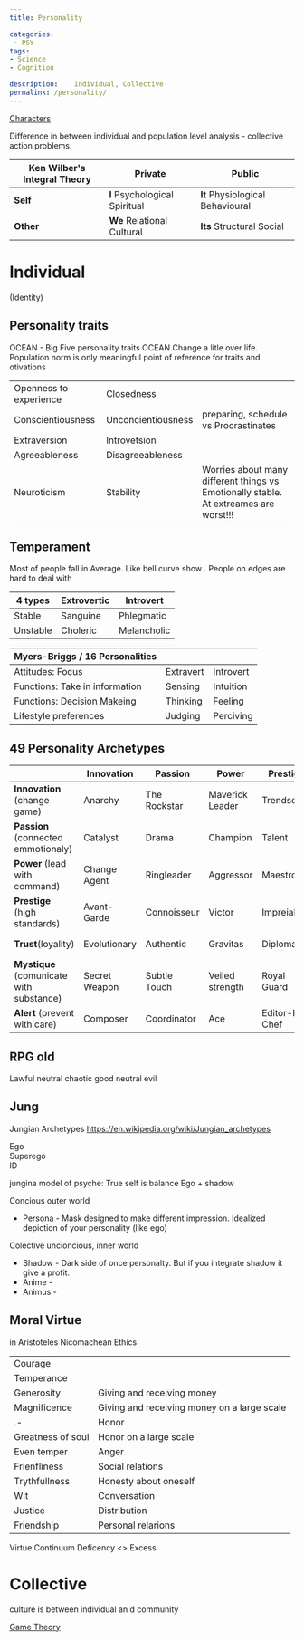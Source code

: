 ```yaml
---
title: Personality

categories:
 - PSY
tags:
- Science
- Cognition

description:    Individual, Collective
permalink: /personality/
---
```



[Characters](/characters/)

Difference in between individual and population level analysis  -  collective action problems.

| Ken Wilber's Integral Theory | Private |Public |
|--|--|--|
**Self** | **I** Psychological Spiritual | **It** Physiological Behavioural|
**Other** | **We** Relational Cultural| **Its** Structural Social |


# Individual
(Identity)

## Personality traits
OCEAN - Big Five personality traits OCEAN Change a litle over life. Population norm is only meaningful point of reference for traits and otivations

||  ||
|--|--|--|
Openness to experience | Closedness |
Conscientiousness| Unconcientiousness | preparing, schedule vs Procrastinates
Extraversion| Introvetsion |
Agreeableness| Disagreeableness
Neuroticism | Stability | Worries about many different things vs Emotionally stable. At extreames are worst!!!



## Temperament
Most of people fall in Average. Like bell curve show . People on edges are hard to deal with  


|4 types|Extrovertic |Introvert|
|--|--|--|
Stable  | Sanguine  | Phlegmatic
Unstable | Choleric | Melancholic

|Myers-Briggs / 16 Personalities | | |
|--|--|--|
Attitudes:  Focus| Extravert |Introvert
Functions: Take in information| Sensing | Intuition
Functions: Decision Makeing| Thinking | Feeling
Lifestyle preferences| Judging | Perciving


## 49 Personality Archetypes

||Innovation|Passion |Power | Prestige |Trust| Mystique | Alert
|---|---|---|---|---|---|---|---|
**Innovation** (change game)|Anarchy|The Rockstar|Maverick Leader|Trendsetter|Artisan|Peovocature|Quick-Start|
**Passion** (connected emmotionaly)|Catalyst|Drama|Champion|Talent|Beloved|Intrigue|Orchestrator|
**Power** (lead with command)|Change Agent|Ringleader|Aggressor|Maestro|Guardian|Mastermind|Defender|
**Prestige** (high standards) |Avant-Garde|Connoisseur|Victor|Impreial|Blue Chip|Architect|Scholar|
**Trust**(loyality)|Evolutionary|Authentic|Gravitas|Diplomat|Old Guard| Anchor|Good Citizen|
**Mystique** (comunicate with substance)|Secret Weapon|Subtle Touch|Veiled strength|Royal Guard|Wise Owl|Deadbolt|Archer|
**Alert** (prevent with care)|Composer|Coordinator|Ace|Editor-In-Chef|Mediator|Detective|Control Freak|

## RPG old
Lawful neutral chaotic
good neutral evil




## Jung

Jungian Archetypes
https://en.wikipedia.org/wiki/Jungian_archetypes

Ego   
Superego  
ID   

jungina model of psyche:
True self is balance Ego + shadow   

Concious outer world
- Persona - Mask designed to make different impression. Idealized depiction of your personality (like ego)

Colective uncioncious, inner world
- Shadow - Dark side of once personalty. But if you integrate shadow it give a profit.
- Anime -
- Animus -


## Moral Virtue
in Aristoteles Nicomachean Ethics

| | |
|--|--|
Courage  |
Temperance  |
Generosity | Giving and receiving money
Magnificence  | Giving and receiving money on a large scale
.- | Honor
Greatness of soul | Honor on a large scale
Even temper | Anger
Frienfliness | Social relations
Trythfullness | Honesty about oneself
Wlt | Conversation
Justice | Distribution
Friendship | Personal relarions


Virtue Continuum
Deficency <> Excess

# Collective

culture is between individual an d community




[Game Theory](/gametheory/)
